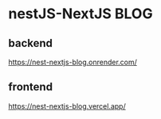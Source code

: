 # nestJS-NextJS BLOG

## backend

https://nest-nextjs-blog.onrender.com/

## frontend

https://nest-nextjs-blog.vercel.app/
